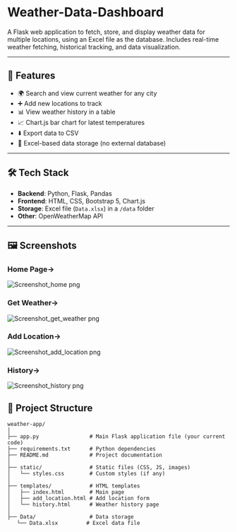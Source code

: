# Weather-Data-Dashboard
A Flask web application to fetch, store, and display weather data for multiple locations, using an Excel file as the database. Includes real-time weather fetching, historical tracking, and data visualization.

---

## 🔧 Features

- 🌍 Search and view current weather for any city
- ➕ Add new locations to track
- 📊 View weather history in a table
- 📈 Chart.js bar chart for latest temperatures
- ⬇️ Export data to CSV
- 💾 Excel-based data storage (no external database)

---

## 🛠️ Tech Stack

- **Backend**: Python, Flask, Pandas
- **Frontend**: HTML, CSS, Bootstrap 5, Chart.js
- **Storage**: Excel file (`Data.xlsx`) in a `/data` folder
- **Other**: OpenWeatherMap API

---

## 🖼️ Screenshots

### Home Page->

![Screenshot_home png](https://github.com/user-attachments/assets/08221ac1-d95b-41b9-bf89-1547251235e3)

### Get Weather->

![Screenshot_get_weather png](https://github.com/user-attachments/assets/f5231cc7-02ce-475c-b139-9bade06e4f1e)

### Add Location->

![Screenshot_add_location png](https://github.com/user-attachments/assets/56daef49-cbbb-49b3-aa05-c42a2c09a930)

### History->

![Screenshot_history png](https://github.com/user-attachments/assets/bd90d291-e0e8-4e1b-9c31-072e62a8af46)

## 📁 Project Structure
```
weather-app/
│
├── app.py                # Main Flask application file (your current code)
├── requirements.txt      # Python dependencies
├── README.md             # Project documentation
│
├── static/               # Static files (CSS, JS, images)
│   └── styles.css        # Custom styles (if any)
│
├── templates/            # HTML templates
│   ├── index.html        # Main page
│   ├── add_location.html # Add location form
│   └── history.html      # Weather history page
│
├── Data/                 # Data storage
   └── Data.xlsx         # Excel data file
```
